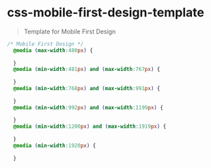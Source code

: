# css-mobile-first-design-template

> Template for Mobile First Design
```css
/* Mobile First Design */
  @media (max-width:480px) {
    
  }  
  @media (min-width:481px) and (max-width:767px) {
    
  }
  @media (min-width:768px) and (max-width:991px) {
    
  }
  @media (min-width:992px) and (max-width:1199px) {
    
  }
  @media (min-width:1200px) and (max-width:1919px) {
    
  }
  @media (min-width:1920px) {
    
  }
```
